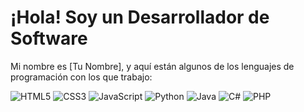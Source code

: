 <body>
    <h1>¡Hola! Soy un Desarrollador de Software</h1>
    <p>Mi nombre es [Tu Nombre], y aquí están algunos de los lenguajes de programación con los que trabajo:</p>
    <div class="icons-container">
        <img src="https://cdn.jsdelivr.net/gh/devicons/devicon/icons/html5/html5-original.svg" alt="HTML5" class="icon">
        <img src="https://cdn.jsdelivr.net/gh/devicons/devicon/icons/css3/css3-original.svg" alt="CSS3" class="icon">
        <img src="https://cdn.jsdelivr.net/gh/devicons/devicon/icons/javascript/javascript-original.svg" alt="JavaScript" class="icon">
        <img src="https://cdn.jsdelivr.net/gh/devicons/devicon/icons/python/python-original.svg" alt="Python" class="icon">
        <img src="https://cdn.jsdelivr.net/gh/devicons/devicon/icons/java/java-original.svg" alt="Java" class="icon">
        <img src="https://cdn.jsdelivr.net/gh/devicons/devicon/icons/csharp/csharp-original.svg" alt="C#" class="icon">
        <img src="https://cdn.jsdelivr.net/gh/devicons/devicon/icons/php/php-original.svg" alt="PHP" class="icon">
    </div>
</body>

